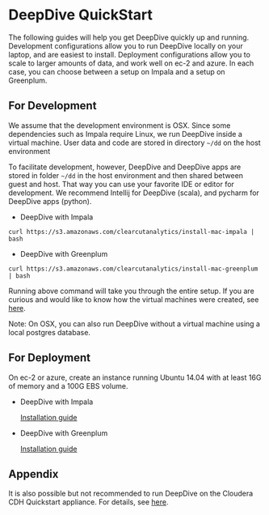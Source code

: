 # DeepDive QuickStart

The following guides will help you get DeepDive quickly up and running. Development configurations allow you to run DeepDive locally on your laptop, and are easiest to install. Deployment configurations allow you to scale to larger amounts of data, and work well on ec-2 and azure. In each case, you can choose between a setup on Impala and a setup on Greenplum.

## For Development

We assume that the development environment is OSX. Since some dependencies such as Impala require Linux, we run DeepDive inside a virtual machine. User data and code are stored in directory `~/dd` on the host environment

To facilitate development, however, DeepDive and DeepDive apps are stored in folder `~/dd` in the host environment and then shared between guest and host.
That way you can use your favorite IDE or editor for development. We recommend Intellij for DeepDive (scala), and pycharm for DeepDive apps (python).

* DeepDive with Impala  

```
curl https://s3.amazonaws.com/clearcutanalytics/install-mac-impala | bash
```

* DeepDive with Greenplum

```
curl https://s3.amazonaws.com/clearcutanalytics/install-mac-greenplum | bash
```

Running above command will take you through the entire setup. If you are curious and would like to know how the virtual machines were created, see [here](VMs.md).

Note: On OSX, you can also run DeepDive without a virtual machine using a local postgres database.

## For Deployment

On ec-2 or azure, create an instance running Ubuntu 14.04 with at least 16G of memory and a 100G EBS volume.

* DeepDive with Impala

  [Installation guide](DEPLOY_IMPALA.md)

* DeepDive with Greenplum

  [Installation guide](DEPLOY_GREENPLUM.md)

## Appendix

It is also possible but not recommended to run DeepDive on the Cloudera CDH Quickstart appliance. For details, see [here](VM_CLOUDERA_QUICKSTART.md).
